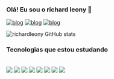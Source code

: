 ### Olá! Eu sou o richard leony 🖖

[![blog](https://img.shields.io/badge/Instagram-E4405F?style=for-the-badge&logo=instagram&logoColor=white)](https://www.instagram.com/richard_leony/)
[![blog](https://img.shields.io/badge/Twitter-1DA1F2?style=for-the-badge&logo=twitter&logoColor=white)](https://twitter.com/richard_leony22)
[![blog](https://img.shields.io/badge/LinkedIn-0077B5?style=for-the-badge&logo=linkedin&logoColor=white)](https://www.linkedin.com/in/richard-leony-71b968174/)

![richardleony GitHub stats](https://github-readme-stats.vercel.app/api?username=richardleony&show_icons=true&theme=dark)

### Tecnologias que estou estudando
<div style="display: inline_block"><br/>
<img align="center" alt"html5" src="https://img.shields.io/badge/HTML5-E34F26?style=for-the-badge&logo=html5&logoColor=white" />
<img align="center" alt"css" src="https://img.shields.io/badge/CSS3-1572B6?style=for-the-badge&logo=css3&logoColor=white" />
<img align="center" alt"javascript" src="https://img.shields.io/badge/JavaScript-F7DF1E?style=for-the-badge&logo=javascript&logoColor=black" />
<img align="center" alt"nodejs" src="https://img.shields.io/badge/Node.js-43853D?style=for-the-badge&logo=node.js&logoColor=white" />
<img align="center" alt"react" src="https://img.shields.io/badge/React_Native-20232A?style=for-the-badge&logo=react&logoColor=61DAFB" />
<img align="center" alt"mysql" src="https://img.shields.io/badge/MySQL-00000F?style=for-the-badge&logo=mysql&logoColor=white" />
<img align="center" alt"php" src="https://img.shields.io/badge/PHP-777BB4?style=for-the-badge&logo=php&logoColor=white" />
<img align="center" alt"wordpress" src="https://img.shields.io/badge/Wordpress-21759B?style=for-the-badge&logo=wordpress&logoColor=white" /><br/>
</div>
